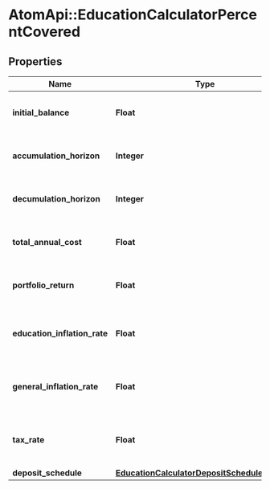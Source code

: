 # AtomApi::EducationCalculatorPercentCovered

## Properties
Name | Type | Description | Notes
------------ | ------------- | ------------- | -------------
**initial_balance** | **Float** | The amount currently saved for the goal | 
**accumulation_horizon** | **Integer** | The amount of years until funds are needed | 
**decumulation_horizon** | **Integer** | The amount of years funds will be used | 
**total_annual_cost** | **Float** | The total annual education cost | 
**portfolio_return** | **Float** | The annualized portfolio return | 
**education_inflation_rate** | **Float** | The inflation rate for education prices | [optional] 
**general_inflation_rate** | **Float** | The annualized general inflation rate | [optional] 
**tax_rate** | **Float** | The tax rate for withdrawals from the account | [optional] 
**deposit_schedule** | [**EducationCalculatorDepositScheduleDepAmt**](EducationCalculatorDepositScheduleDepAmt.md) |  | [optional] 


